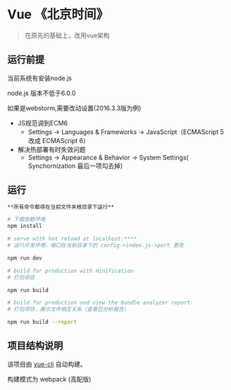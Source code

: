 # Vue 《北京时间》

> 在原先的基础上，改用vue架构

## 运行前提

当前系统有安装node.js

node.js 版本不低于6.0.0

如果是webstorm,需要改动设置(2016.3.3版为例)
* JS规范调到ECM6
	* Settings -> Languages & Frameworks -> JavaScript（ECMAScript 5 改成 ECMAScript 6）
* 解决热部署有时失效问题
	* Settings -> Appearance & Behavior -> System Settings( Synchornization 最后一项勾去掉)

## 运行

``` bash
**所有命令都得在当前文件夹根目录下运行**

# 下载依赖环境
npm install

# serve with hot reload at localhost:****
# 运行开发环境，端口在当前目录下的 config->index.js->port 更改

npm run dev

# build for production with minification
# 打包项目

npm run build

# build for production and view the bundle analyzer report
# 打包项目，展示文件相互关系（查看包分析报告）

npm run build --report
```

## 项目结构说明

该项目由 [vue-cli](https://github.com/vuejs/vue-cli) 自动构建。

构建模式为 webpack (高配版)


